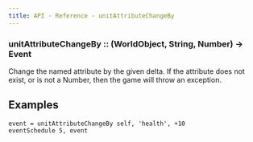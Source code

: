 ```yaml
---
title: API - Reference - unitAttributeChangeBy
---
```


### unitAttributeChangeBy :: (WorldObject, String, Number) -> Event

Change the named attribute by the given delta. If the attribute does not
exist, or is not a Number, then the game will throw an exception.


## Examples

```coffescript
event = unitAttributeChangeBy self, 'health', +10
eventSchedule 5, event
```
